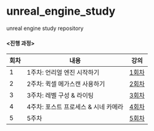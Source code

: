 # unreal_engine_study
unreal engine study repository

#### <진행 과정>
| 회차 | 내용 | 강의 |
| --- | --- | --- |
| 1 | 1주차: 언리얼 엔진 시작하기 | [1회차](https://www.youtube.com/watch?v=eT-uLb-tVIM&t=2254s) |
| 2 | 2주차: 퀵셀 메가스캔 사용하기 | [2회차](https://www.youtube.com/watch?v=h68kTb0eVjY) |
| 3 | 3주차: 레벨 구성 & 라이팅 | [3회차](https://www.youtube.com/watch?v=D0IY2s88eKs) |
| 4 | 4주차: 포스트 프로세스 & 시네 카메라 | [4회차](https://www.youtube.com/watch?v=MB3_OnK8opc) |
| 5 | 5주차 | [5회차]() |
